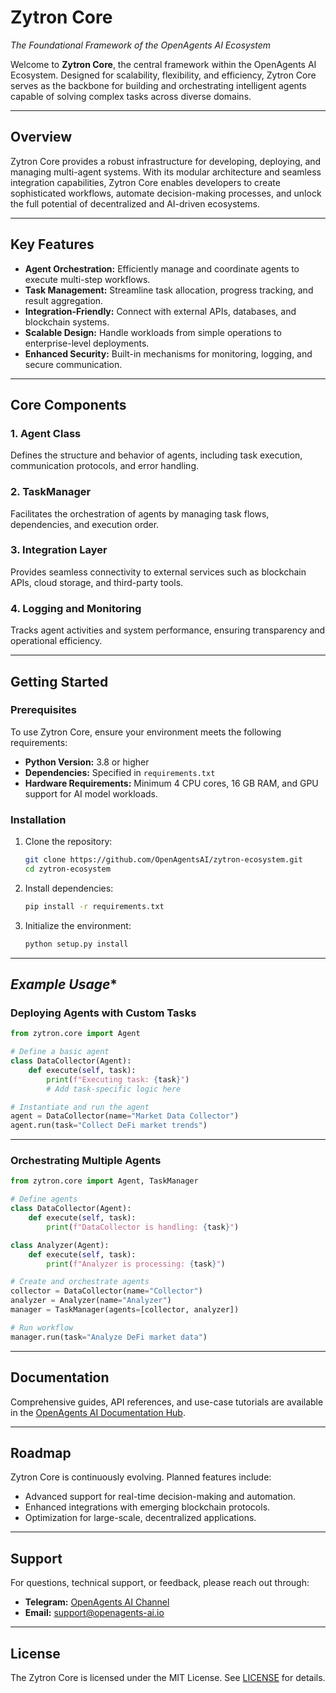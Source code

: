 # Zytron Core

*The Foundational Framework of the OpenAgents AI Ecosystem*

Welcome to **Zytron Core**, the central framework within the OpenAgents AI Ecosystem. Designed for scalability, flexibility, and efficiency, Zytron Core serves as the backbone for building and orchestrating intelligent agents capable of solving complex tasks across diverse domains.

---

## **Overview**

Zytron Core provides a robust infrastructure for developing, deploying, and managing multi-agent systems. With its modular architecture and seamless integration capabilities, Zytron Core enables developers to create sophisticated workflows, automate decision-making processes, and unlock the full potential of decentralized and AI-driven ecosystems.

---

## **Key Features**

- **Agent Orchestration:** Efficiently manage and coordinate agents to execute multi-step workflows.
- **Task Management:** Streamline task allocation, progress tracking, and result aggregation.
- **Integration-Friendly:** Connect with external APIs, databases, and blockchain systems.
- **Scalable Design:** Handle workloads from simple operations to enterprise-level deployments.
- **Enhanced Security:** Built-in mechanisms for monitoring, logging, and secure communication.

---

## **Core Components**

### **1. Agent Class**
Defines the structure and behavior of agents, including task execution, communication protocols, and error handling.

### **2. TaskManager**
Facilitates the orchestration of agents by managing task flows, dependencies, and execution order.

### **3. Integration Layer**
Provides seamless connectivity to external services such as blockchain APIs, cloud storage, and third-party tools.

### **4. Logging and Monitoring**
Tracks agent activities and system performance, ensuring transparency and operational efficiency.

---

## **Getting Started**

### **Prerequisites**
To use Zytron Core, ensure your environment meets the following requirements:
- **Python Version:** 3.8 or higher
- **Dependencies:** Specified in `requirements.txt`
- **Hardware Requirements:** Minimum 4 CPU cores, 16 GB RAM, and GPU support for AI model workloads.

### **Installation**
1. Clone the repository:
   ```bash
   git clone https://github.com/OpenAgentsAI/zytron-ecosystem.git
   cd zytron-ecosystem
   ```
2. Install dependencies:
   ```bash
   pip install -r requirements.txt
   ```
3. Initialize the environment:
   ```bash
   python setup.py install
   ```

---

## *Example Usage**

### **Deploying Agents with Custom Tasks**
```python
from zytron.core import Agent

# Define a basic agent
class DataCollector(Agent):
    def execute(self, task):
        print(f"Executing task: {task}")
        # Add task-specific logic here

# Instantiate and run the agent
agent = DataCollector(name="Market Data Collector")
agent.run(task="Collect DeFi market trends")
```

---

### **Orchestrating Multiple Agents**
```python
from zytron.core import Agent, TaskManager

# Define agents
class DataCollector(Agent):
    def execute(self, task):
        print(f"DataCollector is handling: {task}")

class Analyzer(Agent):
    def execute(self, task):
        print(f"Analyzer is processing: {task}")

# Create and orchestrate agents
collector = DataCollector(name="Collector")
analyzer = Analyzer(name="Analyzer")
manager = TaskManager(agents=[collector, analyzer])

# Run workflow
manager.run(task="Analyze DeFi market data")
```

---

## **Documentation**
Comprehensive guides, API references, and use-case tutorials are available in the [OpenAgents AI Documentation Hub](https://academy.openagents-ai.io).

---

## **Roadmap**
Zytron Core is continuously evolving. Planned features include:
- Advanced support for real-time decision-making and automation.
- Enhanced integrations with emerging blockchain protocols.
- Optimization for large-scale, decentralized applications.

---

## **Support**
For questions, technical support, or feedback, please reach out through:
- **Telegram:** [OpenAgents AI Channel](https://t.me/OpenAgents_AI)
- **Email:** support@openagents-ai.io

---

## **License**
The Zytron Core is licensed under the MIT License. See [LICENSE](LICENSE.md) for details.